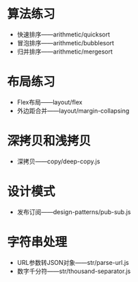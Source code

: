 # 算法练习
*   快速排序——arithmetic/quicksort
*   冒泡排序——arithmetic/bubblesort
*   归并排序——arithmetic/mergesort
# 布局练习
*   Flex布局——layout/flex
*   外边距合并——layout/margin-collapsing
# 深拷贝和浅拷贝  
*   深拷贝——copy/deep-copy.js
# 设计模式
*   发布订阅——design-patterns/pub-sub.js
# 字符串处理
*   URL参数转JSON对象——str/parse-url.js
*   数字千分符——str/thousand-separator.js